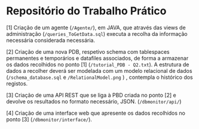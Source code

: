 # Repositório do Trabalho Prático

[1] Criação de um agente (`/Agente/`), em JAVA, que através das views de administração (`/queries_ToGetData.sql`) executa a recolha da informação necessária considerada necessária. 

[2] Criação de uma nova PDB, respetivo schema com tablespaces permanentes e temporários e datafiles associados, de forma a armazenar os dados recolhidos no ponto [1] (`/tutorial_PDB - Q2.txt`). A estrutura de dados a recolher deverá ser modelada com um modelo relacional de dados (`/schema_database.sql` e `/RelationalModel.png` ) , contempla o histórico dos registos.  

[3] Criação de uma API REST que se liga à PBD criada no ponto [2] e devolve os resultados no formato necessário, JSON. (`/dbmonitor/api/`)

[4] Criação de uma interface web que apresente os dados recolhidos no ponto [3] (`/dbmonitor/interface/`).
